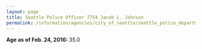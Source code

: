 ```yaml
---
layout: page
title: Seattle Police Officer 7754 Jacob L. Johnson
permalink: /information/agencies/city_of_seattle/seattle_police_department/copbook/7754/
---
```


**Age as of Feb. 24, 2016:** 35.0

